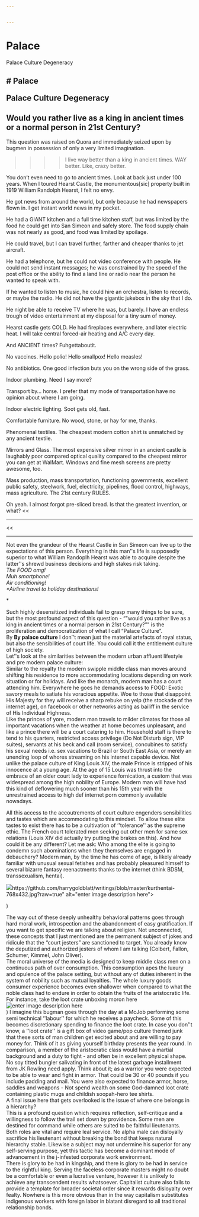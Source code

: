 ```yaml
---


---
```


<h1 id="palace">Palace</h1>
<p>Palace Culture Degeneracy</p>
<h2 id="would-you-rather-live-as-a-king-in-ancient-times-or-a-normal-person-in-21st-century"># Palace

Palace Culture Degeneracy

## Would you rather live as a king in ancient times or a normal person in 21st Century?</h2>
<p>

This question was raised on Quora and immediately seized upon by bugmen in possession of only a very limited imagination.</p>
<blockquote>
<blockquote>
<p>

>> I live way better than a king in ancient times. WAY better. Like, crazy better.</p>
</blockquote>
</blockquote>
<p>

You don’t even need to go to ancient times. Look at back just under 100 years. When I toured Hearst Castle, the monumentous[sic] property built in 1919 William Randolph Hearst, I felt no envy.</p>
<p>

He got news from around the world, but only because he had newspapers flown in. I get instant world news in my pocket.</p>
<p>

He had a GIANT kitchen and a full time kitchen staff, but was limited by the food he could get into San Simeon and safely store. The food supply chain was not nearly as good, and food was limited by spoilage.</p>
<p>

He could travel, but I can travel further, farther and cheaper thanks to jet aircraft.</p>
<p>

He had a telephone, but he could not video conference with people. He could not send instant messages; he was constrained by the speed of the post office or the ability to find a land line or radio near the person he wanted to speak with.</p>
<p>

If he wanted to listen to music, he could hire an orchestra, listen to records, or maybe the radio. He did not have the gigantic jukebox in the sky that I do.</p>
<p>

He night be able to receive TV where he was, but barely. I have an endless trough of video entertainment at my disposal for a tiny sum of money.</p>
<p>

Hearst castle gets COLD. He had fireplaces everywhere, and later electric heat. I will take central forced-air heating and A/C every day.</p>
<p>

And ANCIENT times? Fuhgettaboutit.</p>
<p>

No vaccines. Hello polio! Hello smallpox! Hello measles!</p>
<p>

No antibiotics. One good infection buts you on the wrong side of the grass.</p>
<p>

Indoor plumbing. Need I say more?</p>
<p>

Transport by… horse. I prefer that my mode of transportation have no opinion about where I am going.</p>
<p>

Indoor electric lighting. Soot gets old, fast.</p>
<p>

Comfortable furniture. No wood, stone, or hay for me, thanks.</p>
<p>

Phenomenal textiles. The cheapest modern cotton shirt is unmatched by any ancient textile.</p>
<p>

Mirrors and Glass. The most expensive silver mirror in an ancient castle is laughably poor compared optical quality compared to the cheapest mirror you can get at WalMart. Windows and fine mesh screens are pretty awesome, too.</p>
<p>

Mass production, mass transportation, functioning governments, excellent public safety, steelwork, fuel, electricity, pipelines, flood control, highways, mass agriculture. The 21st century RULES.</p>
<p>

Oh yeah. I almost forgot pre-sliced bread. Is that the greatest invention, or what? &lt;&lt;</p>
<hr>
<p><<


---


Not even the grandeur of the Hearst Castle in San Simeon can live up to the expectations of this person. Everything in this man’'s life is supposedly superior to what William Randoplh Hearst was able to acquire despite the latter’'s shrewd business decisions and high stakes risk taking.<br>
<em>
*The FOOD omg!</em><br>
<em>*
*Muh smartphone!</em><br>
<em>* 
*Air conditioning!</em><br>
<em>*
*Airline travel to holiday destinations!</em></p>
<p>*

Such highly desensitized individuals fail to grasp many things to be sure, but the most profound aspect of this question - “"would you rather live as a king in ancient times or a normal person in 21st Century?”" is the proliferation and democratization of what I call “Palace Culture”.<br>
By <strong>
By **palace culture</strong>** I don’'t mean just the material artefacts of royal status, but also the sensibilities of court life. You could call it the entitlement culture of high society.<br>
Let’'s look at the similarities between the modern urban affluent lifestyle and pre modern palace culture:<br> 
Similar to the royalty the modern swipple middle class man moves around shifting his residence to more accommodating locations depending on work situation or for holidays. And like the monarch, modern man has a court attending him. Everywhere he goes he demands access to FOOD:  Exotic savory meals to satiate his voracious appetite. Woe to those that disappoint His Majesty for they will receive a sharp rebuke on yelp (the stockade of the internet age), on facebook or other networks acting as bailiff in the service of His Individual Highness.<br>
Like the princes of yore, modern man travels to milder climates for those all important vacations when the weather at home becomes unpleasant, and like a prince there will be a court catering to him. Household staff is there to tend to his quarters, restricted access privilege (Do Not Disturb sign, VIP suites), servants at his beck and call (room service), concubines to satisfy his sexual needs i.e. sex vacations to Brazil or South East Asia, or merely an unending loop of whores streaming on his internet capable device. Not unlike the palace culture of King Louis XIV, the male Prince is stripped of his innocence at a young age. At the age of 15 Louis was thrust into the embrace of an older court lady to experience fornication, a custom that was widespread among the high nobility of Europe. Modern man will have had this kind of deflowering much sooner than his 15th year with the unrestrained access to high def internet porn commonly available nowadays.</p>
<p> 

All this access to the accoutrements of court culture engenders sensibilities and tastes which are accommodating to this mindset. To allow these elite tastes to exist there has to be a cultivation of ‘'tolerance’' as the supreme ethic. The French court tolerated men seeking out other men for same sex relations (Louis XIV did actually try putting the brakes on this). And how could it be any different? Let me ask: Who among the elite is going to condemn such abominations when they themselves are engaged in debauchery? Modern man, by the time he has come of age, is likely already familiar with unusual sexual fetishes and has probably pleasured himself to several bizarre fantasy reenactments thanks to the internet (think BDSM, transsexualism, hentai).</p>
<p><img src="


![enter image description here](https://github.com/harrygoldblatt/writings/blob/master/kurthentai-768x432.jpg?raw=true" alt="enter image description here"></p>
<p>)

The way out of these deeply unhealthy behavioral patterns goes through hard moral work, introspection and the abandonment of easy gratification. If you want to get specific we are talking about religion. Not unconnected, these concepts that I just mentioned are the permanent subject of jokes and ridicule that the “court jesters” are sanctioned to target. You already know the deputized and authorized jesters of whom I am talking (Colbert, Fallon, Schumer, Kimmel, John Oliver).<br> 
The moral universe of the media is designed to keep middle class men on a continuous path of over consumption. This consumption apes the luxury and opulence of the palace setting, but without any of duties inherent in the system of nobility such as mutual loyalties. The whole luxury goods consumer experience becomes even shallower when compared to what the noble class had to endure in order to obtain the fruits of the aristocratic life. For instance, take the loot crate unboxing moron here<br>
<img src="
![enter image description here](https://github.com/harrygoldblatt/writings/blob/master/buttscrying.png?raw=true" alt="enter image description here"><br>)
I imagine this bugman goes through the day at a McJob performing some semi technical ‘'labour’' for which he receives a paycheck. Some of this becomes discretionary spending to finance the loot crate. In case you don’'t know, a ‘'loot crate’' is a gift box of video game/pop culture themed junk that these sorts of man children get excited about and are willing to pay money for. Think of it as giving yourself birthday presents the year round. In comparison, a member of the aristocratic class would have a martial background and a duty to fight - and often be in excellent physical shape. No soy titted bungler salivating in front of the latest garbage installment from JK Rowling need apply. Think about it; as a warrior you were expected to be able to wear and fight in armor. That could be 30 or 40 pounds if you include padding and mail. You were also expected to finance armor, horse, saddles and weapons - Not spend wealth on some God-damned loot crate containing plastic mugs and childish soopah-hero tee shirts.<br>
A final issue here that gets overlooked is the issue of where one belongs in a hierarchy?<br>
This is a profound question which requires reflection, self-critique and a willingness to follow the trail set down by providence. Some men are destined for command while others are suited to be faithful lieutenants. Both roles are vital and require leal service. No alpha male can disloyally sacrifice his lieutenant without breaking the bond that keeps natural hierarchy stable. Likewise a subject may not undermine his superior for any self-serving purpose, yet this tactic has become a dominant mode of advancement in the j-infested corporate work environment.<br>
There is glory to be had in kingship, and there is glory to be had in service to the rightful king. Serving the faceless corporate masters might no doubt be a comfortable or even a lucrative venture, however it is unlikely to achieve any transcendent results whatsoever. Capitalist culture also fails to provide a template for broader societal order since it rewards disloyalty over fealty. Nowhere is this more obvious than in the way capitalism substitutes indigenous workers with foreign labor in blatant disregard to all traditional relationship bonds.<br>

<!--stackedit_data:
eyJoaXN0b3J5IjpbLTg1Nzc0MjI2OSw5MTUyMTM4MTBdfQ==
-->